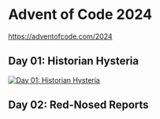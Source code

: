 # Advent of Code 2024

https://adventofcode.com/2024

## Day 01: Historian Hysteria

[![Day 01: Historian Hysteria](https://img.youtube.com/vi/nLVnqRmFZRU/0.jpg)](https://www.youtube.com/watch?v=nLVnqRmFZRU)

## Day 02: Red-Nosed Reports
